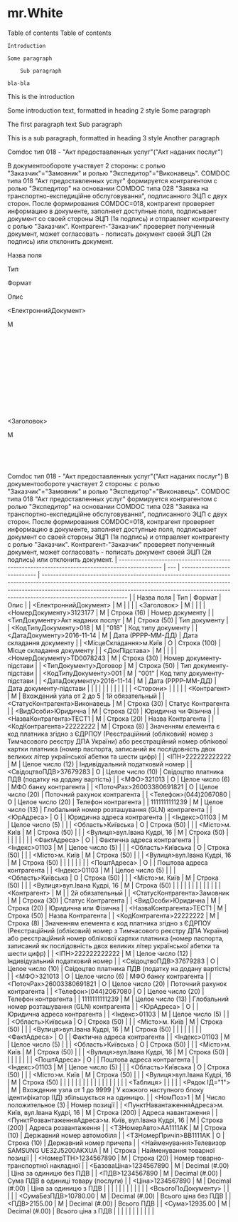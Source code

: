 # mr.White

Table of contents Table of contents

```text
Introduction

Some paragraph

    Sub paragraph

bla-bla
```

This is the introduction

Some introduction text, formatted in heading 2 style Some paragraph

The first paragraph text Sub paragraph

This is a sub paragraph, formatted in heading 3 style Another paragraph

Comdoc тип 018 - "Акт предоставленных услуг"\("Акт наданих послуг"\)

В документообороте участвует 2 стороны: с ролью "Заказчик"="Замовник" и ролью "Экспедитор"="Виконавець". COMDOC типа 018 "Акт предоставленных услуг" формируется контрагентом с ролью "Экспедитор" на основании COMDOC типа 028 "Заявка на транспортно-експедиційне обслуговування", подписанного ЭЦП с двух сторон. После формирования COMDOC=018, контрагент проверяет информацию в документе, заполняет доступные поля, подписывает документ со своей стороны ЭЦП \(1я подпись\) и отправляет контрагенту с ролью "Заказчик". Контрагент-"Заказчик" проверяет полученный документ, может согласовать - пописать документ своей ЭЦП \(2я подпись\) или отклонить документ.

Назва поля

Тип

Формат

Опис

&lt;ЕлектроннийДокумент&gt;

M

​

​

​

​

​

​

&lt;Заголовок&gt;

M

​

​

Comdoc тип 018 - "Акт предоставленных услуг"\("Акт наданих послуг"\) В документообороте участвует 2 стороны: с ролью "Заказчик"="Замовник" и ролью "Экспедитор"="Виконавець". COMDOC типа 018 "Акт предоставленных услуг" формируется контрагентом с ролью "Экспедитор" на основании COMDOC типа 028 "Заявка на транспортно-експедиційне обслуговування", подписанного ЭЦП с двух сторон. После формирования COMDOC=018, контрагент проверяет информацию в документе, заполняет доступные поля, подписывает документ со своей стороны ЭЦП \(1я подпись\) и отправляет контрагенту с ролью "Заказчик". Контрагент-"Заказчик" проверяет полученный документ, может согласовать - пописать документ своей ЭЦП \(2я подпись\) или отклонить документ. \| --------------------------------------------------------------------------------------------- \| --- \| --------------------------- \| ------------------------------------------------------------------------------------------------------------------------------------------------------------------------------------------------------------------------------------------------------------------------ \| \| Назва поля \| Тип \| Формат \| Опис \| \| &lt;ЕлектроннийДокумент&gt; \| M \| \| \| \| &lt;Заголовок&gt; \| M \| \| \| \| &lt;НомерДокументу&gt;3123177 \| M \| Строка \(16\) \| Номер документу \| \| &lt;ТипДокументу&gt;Акт наданих послуг \| M \| Строка \(50\) \| Тип документу \| \| &lt;КодТипуДокументу&gt;018 \| M \| "018" \| Код типу документу \| \| &lt;ДатаДокументу&gt;2016-11-14 \| M \| Дата \(РРРР-ММ-ДД\) \| Дата складання документу \| \| &lt;МісцеСкладання&gt;м.Київ \| О \| Строка \(100\) \| Місце складання документу \| \| &lt;ДокПідстава&gt; \| M \| \| \| \| &lt;НомерДокументу&gt;TD0078243 \| M \| Строка \(30\) \| Номер документу-підстави \| \| &lt;ТипДокументу&gt;Договор \| M \| Строка \(50\) \| Тип документу-підстави \| \| &lt;КодТипуДокументу&gt;001 \| M \| "001" \| Код типу документу-підстави \| \| &lt;ДатаДокументу&gt;2016-11-14 \| M \| Дата \(РРРР-ММ-ДД\) \| Дата документу-підстави \| \| \| \| \| \| \| \| \| \| \| \| &lt;Сторони&gt; \| \| \| \| \| &lt;Контрагент&gt; \| M \| Вхождений узла от 2 до 5 \| 1й обязательный \| \| &lt;СтатусКонтрагента&gt;Виконавець \| M \| Строка \(30\) \| Статус Контрагента \| \| &lt;ВидОсоби&gt;Юридична \| M \| Строка \(20\) \| Юридична чи Фізична \| \| &lt;НазваКонтрагента&gt;ТЕСТ1 \| M \| Строка \(20\) \| Назва Контрагента \| \| &lt;КодКонтрагента&gt;22222222 \| M \| Строка \(8\) \| Значенням елемента є код платника згідно з ЄДРПОУ \(Реєстраційний \(обліковий\) номер з Тимчасового реєстру ДПА України\) або реєстраційний номер облікової картки платника \(номер паспорта, записаний як послідовність двох великих літер української абетки та шести цифр\) \| \| &lt;ІПН&gt;222222222222 \| M \| Целое число \(12\) \| Індивідуальний податковий номер \| \| &lt;СвідоцтвоПДВ&gt;37679283 \| О \| Целое число \(10\) \| Свідоцтво платника ПДВ \(податку на додану вартість\) \| \| &lt;МФО&gt;321013 \| О \| Целое число \(6\) \| МФО банку контрагента \| \| &lt;ПоточРах&gt;26003380691821 \| О \| Целое число \(20\) \| Поточний рахунок контрагента \| \| &lt;Телефон&gt;\(044\)2067080 \| О \| Целое число \(20\) \| Телефон контрагента \| \| 1111111111239 \| M \| Целое число \(13\) \| Глобальний номер розташування \(GLN\) контрагента \| \| &lt;ЮрАдреса&gt; \| О \| \| Юридична адреса контрагента \| \| &lt;Індекс&gt;01103 \| M \| Целое число \(5\) \| \| \| &lt;Область&gt;Київська \| О \| Строка \(50\) \| \| \| &lt;Місто&gt;м. Київ \| M \| Строка \(50\) \| \| \| &lt;Вулиця&gt;вул.Івана Кудрі, 16 \| M \| Строка \(50\) \| \| \| \| \| \| \| \| &lt;ФактАдреса&gt; \| О \| \| Фактична адреса контрагента \| \| &lt;Індекс&gt;01103 \| M \| Целое число \(5\) \| \| \| &lt;Область&gt;Київська \| О \| Строка \(50\) \| \| \| &lt;Місто&gt;м. Київ \| M \| Строка \(50\) \| \| \| &lt;Вулиця&gt;вул.Івана Кудрі, 16 \| M \| Строка \(50\) \| \| \| \| \| \| \| \| &lt;ПоштАдреса&gt; \| О \| \| Поштова адреса контрагента \| \| &lt;Індекс&gt;01103 \| M \| Целое число \(5\) \| \| \| &lt;Область&gt;Київська \| О \| Строка \(50\) \| \| \| &lt;Місто&gt;м. Київ \| M \| Строка \(50\) \| \| \| &lt;Вулиця&gt;вул.Івана Кудрі, 16 \| M \| Строка \(50\) \| \| \| \| \| \| \| \| \| \| \| \| \| &lt;Контрагент&gt; \| M \| \| 2й обязательный \| \| &lt;СтатусКонтрагента&gt;Замовник \| M \| Строка \(30\) \| Статус Контрагента \| \| &lt;ВидОсоби&gt;Юридична \| M \| Строка \(20\) \| Юридична или Фізична \| \| &lt;НазваКонтрагента&gt;ТЕСТ1 \| M \| Строка \(50\) \| Назва Контрагента \| \| &lt;КодКонтрагента&gt;22222222 \| M \| Строка \(8\) \| Значенням елемента є код платника згідно з ЄДРПОУ \(Реєстраційний \(обліковий\) номер з Тимчасового реєстру ДПА України\) або реєстраційний номер облікової картки платника \(номер паспорта, записаний як послідовність двох великих літер української абетки та шести цифр\) \| \| &lt;ІПН&gt;222222222222 \| M \| Целое число \(12\) \| Індивідуальний податковий номер \| \| &lt;СвідоцтвоПДВ&gt;37679283 \| О \| Целое число \(10\) \| Свідоцтво платника ПДВ \(податку на додану вартість\) \| \| &lt;МФО&gt;321013 \| О \| Целое число \(6\) \| МФО банку контрагента \| \| &lt;ПоточРах&gt;26003380691821 \| О \| Целое число \(20\) \| Поточний рахунок контрагента \| \| &lt;Телефон&gt;\(044\)2067080 \| О \| Целое число \(20\) \| Телефон контрагента \| \| 1111111111239 \| M \| Целое число \(13\) \| Глобальний номер розташування \(GLN\) контрагента \| \| &lt;ЮрАдреса&gt; \| О \| \| Юридична адреса контрагента \| \| &lt;Індекс&gt;01103 \| M \| Целое число \(5\) \| \| \| &lt;Область&gt;Київська \| О \| Строка \(50\) \| \| \| &lt;Місто&gt;м. Київ \| M \| Строка \(50\) \| \| \| &lt;Вулиця&gt;вул.Івана Кудрі, 16 \| M \| Строка \(50\) \| \| \| \| \| \| \| \| &lt;ФактАдреса&gt; \| О \| \| Фактична адреса контрагента \| \| &lt;Індекс&gt;01103 \| M \| Целое число \(5\) \| \| \| &lt;Область&gt;Київська \| О \| Строка \(50\) \| \| \| &lt;Місто&gt;м. Київ \| M \| Строка \(50\) \| \| \| &lt;Вулиця&gt;вул.Івана Кудрі, 16 \| M \| Строка \(50\) \| \| \| \| \| \| \| \| &lt;ПоштАдреса&gt; \| О \| \| Поштова адреса контрагента \| \| &lt;Індекс&gt;01103 \| M \| Целое число \(5\) \| \| \| &lt;Область&gt;Київська \| О \| Строка \(50\) \| \| \| &lt;Місто&gt;м. Київ \| M \| Строка \(50\) \| \| \| &lt;Вулиця&gt;вул.Івана Кудрі, 16 \| M \| Строка \(50\) \| \| \| \| \| \| \| \| \| \| \| \| \| \| \| \| \| \| &lt;Таблиця&gt; \| \| \| \| \| &lt;Рядок ІД="1"&gt; \| M \| Вхождение узла от 1 до 9999 \| У кожного наступного блоку ідентифікатор \(ІД\) збільшується на одиницю. \| \| &lt;НомПоз&gt;1 \| M \| Число положительное \(3\) \| Номер позиції \| \| &lt;ПунктНавантаженняАдреса&gt;м. Київ, вул.Івана Кудрі, 16 \| M \| Строка \(200\) \| Адреса навантаження \| \| &lt;ПунктРозвантаженняАдреса&gt;м. Київ, вул.Івана Кудрі, 16 \| M \| Строка \(200\) \| Адреса розвантаження \| \| &lt;ТЗНомерАвто&gt;AA1111AK \| M \| Строка \(10\) \| Державний номер автомобіля \| \| &lt;ТЗНомерПричіп&gt;ВВ1111AK \| О \| Строка \(10\) \| Державний номер причепа \| \| &lt;Найменування&gt;Телевизор SAMSUNG UE32J5200AKXUA \| M \| Строка \| Найменування товарної позиції \| \| &lt;НомерТТН&gt;1234567890 \| M \| Строка \(20\) \| Номер товарно-транспортної накладної \| \| &lt;БазоваЦіна&gt;1234567890 \| M \| Decimal \(\#.00\) \| Ціна за одиницю без ПДВ \| \| &lt;ПДВ&gt;1234567890 \| M \| Decimal \(\#.00\) \| Сума ПДВ в одиниці товару \(послуги\) \| \| &lt;Ціна&gt;1234567890 \| M \| Decimal \(\#.00\) \| Ціна за одиницю з ПДВ \| \| \| \| \| \| \| \| \| \| \| \| &lt;ВсьогоПоДокументу&gt; \| \| \| \| \| &lt;СумаБезПДВ&gt;10780.00 \| M \| Decimal \(\#.00\) \| Всього ціна без ПДВ \| \| &lt;ПДВ&gt;2155.00 \| M \| Decimal \(\#.00\) \| Всього ПДВ \| \| &lt;Сума&gt;12935.00 \| M \| Decimal \(\#.00\) \| Всього ціна з ПДВ \| \| \| \| \| \| \| \| \| \| \|

